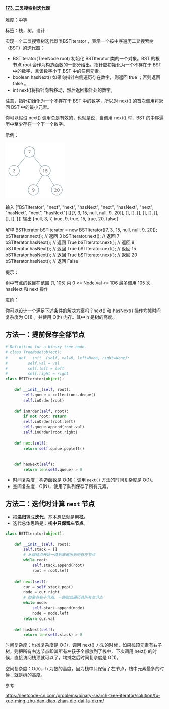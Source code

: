 #### [173. 二叉搜索树迭代器](https://leetcode-cn.com/problems/binary-search-tree-iterator/)

难度：中等

标签：栈，树，设计

实现一个二叉搜索树迭代器类BSTIterator ，表示一个按中序遍历二叉搜索树（BST）的迭代器：

- BSTIterator(TreeNode root) 初始化 BSTIterator 类的一个对象。BST 的根节点 root 会作为构造函数的一部分给出。指针应初始化为一个不存在于 BST 中的数字，且该数字小于 BST 中的任何元素。
- boolean hasNext() 如果向指针右侧遍历存在数字，则返回 true ；否则返回 false 。
- int next()将指针向右移动，然后返回指针处的数字。

注意，指针初始化为一个不存在于 BST 中的数字，所以对 next() 的首次调用将返回 BST 中的最小元素。

你可以假设 next() 调用总是有效的，也就是说，当调用 next() 时，BST 的中序遍历中至少存在一个下一个数字。

 

示例：

![img](img/bst-tree.png)

输入
["BSTIterator", "next", "next", "hasNext", "next", "hasNext", "next", "hasNext", "next", "hasNext"]
[[[7, 3, 15, null, null, 9, 20]], [], [], [], [], [], [], [], [], []]
输出
[null, 3, 7, true, 9, true, 15, true, 20, false]

解释
BSTIterator bSTIterator = new BSTIterator([7, 3, 15, null, null, 9, 20]);
bSTIterator.next();    // 返回 3
bSTIterator.next();    // 返回 7
bSTIterator.hasNext(); // 返回 True
bSTIterator.next();    // 返回 9
bSTIterator.hasNext(); // 返回 True
bSTIterator.next();    // 返回 15
bSTIterator.hasNext(); // 返回 True
bSTIterator.next();    // 返回 20
bSTIterator.hasNext(); // 返回 False


提示：

树中节点的数目在范围 [1, 105] 内
0 <= Node.val <= 106
最多调用 105 次 hasNext 和 next 操作


进阶：

你可以设计一个满足下述条件的解决方案吗？next() 和 hasNext() 操作均摊时间复杂度为 O(1) ，并使用 O(h) 内存。其中 h 是树的高度。

## 方法一：提前保存全部节点

```python
# Definition for a binary tree node.
# class TreeNode(object):
#     def __init__(self, val=0, left=None, right=None):
#         self.val = val
#         self.left = left
#         self.right = right
class BSTIterator(object):

    def __init__(self, root):
        self.queue = collections.deque()
        self.inOrder(root)
    
    def inOrder(self, root):
        if not root: return
        self.inOrder(root.left)
        self.queue.append(root.val)
        self.inOrder(root.right)

    def next(self):
        return self.queue.popleft()


    def hasNext(self):
        return len(self.queue) > 0
```

- 时间复杂度：构造函数是 O(N)；调用 `next()` 方法的时间复杂度是 O(1)。
- 空间复杂度：O(N)，使用了队列保存了所有元素。

## 方法二：迭代时计算 `next`  节点

- 把**递归**转成**迭代**，基本想法就是用**栈。**
- 迭代总体思路是：**栈中只保留左节点**。



```python
class BSTIterator(object):

    def __init__(self, root):
        self.stack = []
        # 从根结点开始一路到底遍历到所有左节点
        while root:
            self.stack.append(root)
            root = root.left

    def next(self):
        cur = self.stack.pop()
        node = cur.right
        # 如果有右子节点，一路到底遍历其所有左节点
        while node:
            self.stack.append(node)
            node = node.left
        return cur.val

    def hasNext(self):
        return len(self.stack) > 0
```

时间复杂度：均摊复杂度是 O(1)，调用 next() 方法的时候，如果栈顶元素有右子树，则把所有右边节点即其所有左孩子全部放到了栈中，下次调用 next() 的时候，直接访问栈顶就可以了，均摊之后时间复杂度是 O(1)。

空间复杂度：O(h)，h 为数的高度，因为栈中只保留了左节点，栈中元素最多的时候，就是树的高度。

参考

https://leetcode-cn.com/problems/binary-search-tree-iterator/solution/fu-xue-ming-zhu-dan-diao-zhan-die-dai-la-dkrm/
